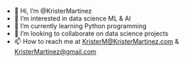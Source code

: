 - 👋 Hi, I’m @KristerMartinez
- 👀 I’m interested in data science ML & AI
- 🌱 I’m currently learning Python programming
- 💞️ I’m looking to collaborate on data science projects
- 📫 How to reach me at KristerM@KristerMartinez.com & KristerMartinez@gmail.com

<!---
KristerMartinez/KristerMartinez is a ✨ special ✨ repository because its `README.md` (this file) appears on your GitHub profile.
You can click the Preview link to take a look at your changes.
--->
